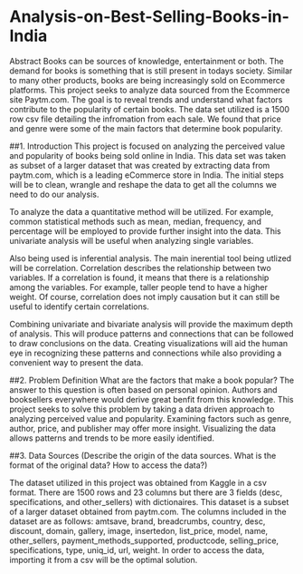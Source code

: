 # Analysis-on-Best-Selling-Books-in-India
Abstract
Books can be sources of knowledge, entertainment or both. The demand for books is something that is still present in todays society. Similar to many other products, books are being increasingly sold on Ecommerce platforms. This project seeks to analyze data sourced from the Ecommerce site Paytm.com. The goal is to reveal trends and understand what factors contribute to the popularity of certain books. The data set utilized is a 1500 row csv file detailing the infromation from each sale. We found that price and genre were some of the main factors that determine book popularity.

##1. Introduction
This project is focused on analyzing the perceived value and popularity of books being sold online in India. This data set was taken as subset of a larger dataset that was created by extracting data from paytm.com, which is a leading eCommerce store in India. The initial steps will be to clean, wrangle and reshape the data to get all the columns we need to do our analysis.

To analyze the data a quantitative method will be utilized. For example, common statistical methods such as mean, median, frequency, and percentage will be employed to provide further insight into the data. This univariate analysis will be useful when analyzing single variables.

Also being used is inferential analysis. The main inerential tool being utlized will be correlation. Correlation describes the relationship between two variables. If a correlation is found, it means that there is a relationship among the variables. For example, taller people tend to have a higher weight. Of course, correlation does not imply causation but it can still be useful to identify certain correlations.

Combining univariate and bivariate analysis will provide the maximum depth of analysis. This will produce patterns and connections that can be followed to draw conclusions on the data. Creating visualizations will aid the human eye in recognizing these patterns and connections while also providing a convenient way to present the data.

##2. Problem Definition
What are the factors that make a book popular? The answer to this question is often based on personal opinion. Authors and booksellers everywhere would derive great benfit from this knowledge. This project seeks to solve this problem by taking a data driven approach to analyzing perceived value and popularity. Examining factors such as genre, author, price, and publisher may offer more insight. Visualizing the data allows patterns and trends to be more easily identified.

##3. Data Sources
(Describe the origin of the data sources. What is the format of the original data? How to access the data?)

The dataset utilized in this project was obtained from Kaggle in a csv format. There are 1500 rows and 23 columns but there are 3 fields (desc, specifications, and other_sellers) with dictionaires. This dataset is a subset of a larger dataset obtained from paytm.com. The columns included in the dataset are as follows: amtsave, brand, breadcrumbs, country, desc, discount, domain, gallery, image, insertedon, list_price, model, name, other_sellers, payment_methods_supported, productcode, selling_price, specifications, type, uniq_id, url, weight. In order to access the data, importing it from a csv will be the optimal solution.


